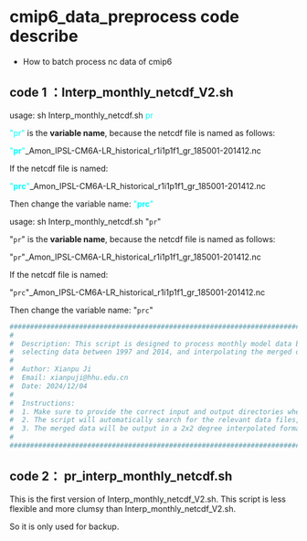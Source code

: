 # cmip6_data_preprocess code describe

- How to batch process nc data of cmip6


## code 1 ：Interp_monthly_netcdf_V2.sh

usage: sh Interp_monthly_netcdf.sh <span style="color: cyan">pr</span>

<span style="color: cyan">"pr"</span> is the **variable name**, because the netcdf file is named as follows:

<span style="color: cyan">"**pr**"</span>_Amon_IPSL-CM6A-LR_historical_r1i1p1f1_gr_185001-201412.nc

If the netcdf file is named:

<span style="color: cyan">"**prc**"</span>_Amon_IPSL-CM6A-LR_historical_r1i1p1f1_gr_185001-201412.nc

Then change the variable name: <span style="color: cyan">"**prc**"</span>

usage: sh Interp_monthly_netcdf.sh "`pr`"

"`pr`" is the **variable name**, because the netcdf file is named as follows:

"`pr`"_Amon_IPSL-CM6A-LR_historical_r1i1p1f1_gr_185001-201412.nc

If the netcdf file is named:

"`prc`"_Amon_IPSL-CM6A-LR_historical_r1i1p1f1_gr_185001-201412.nc

Then change the variable name: "`prc`"


```bash
#########################################################################################################################
#                                                                                                                       #
#  Description: This script is designed to process monthly model data by merging multiple files of the same model,      #
#  selecting data between 1997 and 2014, and interpolating the merged data to a 2x2 degree grid.                        #
#                                                                                                                       #
#  Author: Xianpu Ji                                                                                                    #
#  Email: xianpuji@hhu.edu.cn                                                                                           #
#  Date: 2024/12/04                                                                                                     #
#                                                                                                                       #
#  Instructions:                                                                                                        #
#  1. Make sure to provide the correct input and output directories when running this script.                           #
#  2. The script will automatically search for the relevant data files, merge them, and apply the necessary filters.    #
#  3. The merged data will be output in a 2x2 degree interpolated format.                                               #
#                                                                                                                       #
#########################################################################################################################
```

## code 2： pr_interp_monthly_netcdf.sh

This is the first version of Interp_monthly_netcdf_V2.sh. This script is less flexible and more clumsy than Interp_monthly_netcdf_V2.sh.

So it is only used for backup.
